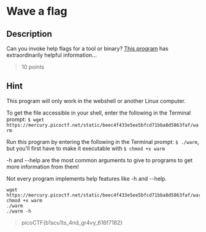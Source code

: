 # Wave a flag

## Description
Can you invoke help flags for a tool or binary? [This program]() has extraordinarily helpful information...
> 10 points

## Hint
This program will only work in the webshell or another Linux computer.

To get the file accessible in your shell, enter the following in the Terminal prompt: `$ wget https://mercury.picoctf.net/static/beec4f433e5ee5bfcd71bba8d5863faf/warm`

Run this program by entering the following in the Terminal prompt: `$ ./warm`, but you'll first have to make it executable with `$ chmod +x warm`

-h and --help are the most common arguments to give to programs to get more information from them!

Not every program implements help features like -h and --help.

    wget https://mercury.picoctf.net/static/beec4f433e5ee5bfcd71bba8d5863faf/warm
    chmod +x warm
    ./warm
    ./warm -h

> picoCTF{b1scu1ts_4nd_gr4vy_616f7182}
